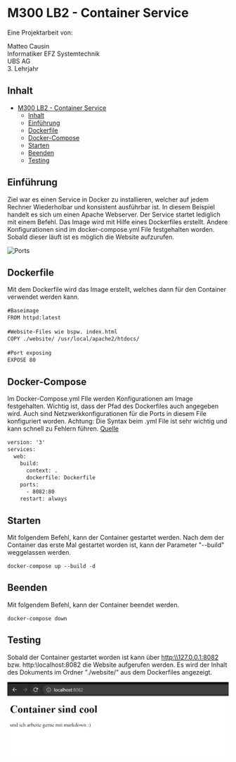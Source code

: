 # M300 LB2 - Container Service

Eine Projektarbeit von:

Matteo Causin </br>
Informatiker EFZ Systemtechnik </br>
UBS AG </br>
3. Lehrjahr </br>



## Inhalt
- [M300 LB2 - Container Service](#m300-lb2---container-service)
  - [Inhalt](#inhalt)
  - [Einführung](#einführung)
  - [Dockerfile](#dockerfile)
  - [Docker-Compose](#docker-compose)
  - [Starten](#starten)
  - [Beenden](#beenden)
  - [Testing](#testing)
   
<a name="Einführung"></a>
## Einführung

Ziel war es einen Service in Docker zu installieren, welcher auf jedem Rechner Wiederholbar und konsistent ausführbar ist. 
In diesem Beispiel handelt es sich um einen Apache Webserver. Der Service startet lediglich mit einem Befehl. Das Image wird mit Hilfe eines Dockerfiles erstellt. Andere Konfigurationen sind im docker-compose.yml File festgehalten worden. Sobald dieser läuft ist es möglich die Website aufzurufen. 

![Ports](https://github.com/maathumitha/M300/blob/main/img/Ports.png)

<a name="Dockerfile"></a>
## Dockerfile
Mit dem Dockerfile wird das Image erstellt, welches dann für den Container verwendet werden kann.
```
#Baseimage
FROM httpd:latest

#Website-Files wie bspw. index.html
COPY ./website/ /usr/local/apache2/htdocs/

#Port exposing
EXPOSE 80

```
<a name="Docker-Compose"></a>

## Docker-Compose
Im Docker-Compose.yml FIle werden Konfigurationen am Image festgehalten. Wichtig ist, dass der Pfad des Dockerfiles auch angegeben wird. Auch sind Netzwerkkonfigurationen für die Ports in diesem File konfiguriert worden. 
Achtung: Die Syntax beim .yml File ist sehr wichtig und kann schnell zu Fehlern führen.
[Quelle](https://www.theserverside.com/blog/Coffee-Talk-Java-News-Stories-and-Opinions/Simple-Apache-docker-compose-example-with-Dockers-httpd-image)
```
version: '3'
services:
  web:
    build:
      context: .
      dockerfile: Dockerfile
    ports:
      - 8082:80
    restart: always 
```



<a name="Starten"></a>
## Starten
Mit folgendem Befehl, kann der Container gestartet werden. Nach dem der Container das erste Mal gestartet worden ist, kann der Parameter "--build" weggelassen werden.
```
docker-compose up --build -d
```

<a name="Beenden"></a>
## Beenden
Mit folgendem Befehl, kann der Container beendet werden.
```
docker-compose down
```

<a name="Testing"></a>
## Testing
Sobald der Container gestartet worden ist kann über <http:\\127.0.0.1:8082> bzw. http:\\localhost:8082 die Website aufgerufen werden. 
Es wird der Inhalt des Dokuments im Ordner "./website/"  aus dem Dockerfiles angezeigt. 

![Access_test](https://github.com/matteocsn/M300/blob/main/img/Website-LB2.png)
